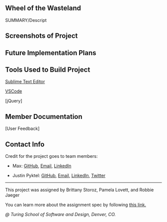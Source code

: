 ## Wheel of the Wasteland
SUMMARY/Descript

             
## Screenshots of Project

 

## Future Implementation Plans


## Tools Used to Build Project
[Sublime Text Editor](https://www.sublimetext.com/)

[VSCode](https://code.visualstudio.com/)

[jQuery]

## Member Documentation

[User Feedback]

## Contact Info
Credit for the project goes to team members:
- Max: [GitHub](),
              [Email](mailto:),
              [LinkedIn]()
              
- Justin Pyktel: [GitHub](https://github.com/SiimonStark), 
                [Email](mailto:SiimonStark@gmail.com),
                [LinkedIn](https://www.linkedin.com/in/justinpyktel/),
                [Twitter](https://twitter.com/SiimonStark)

---
This project was assigned by Brittany Storoz, Pamela Lovett, and Robbie Jaeger 

You can learn more about the assignment spec by following [this link.]()

*@ Turing School of Software and Design, Denver, CO.*
